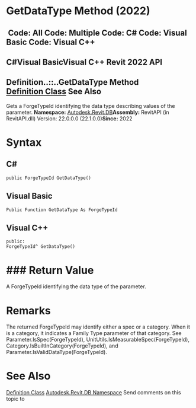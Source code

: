 # GetDataType Method (2022)

﻿
 Code: All Code: Multiple Code: C# Code: Visual Basic Code: Visual C++   
---  
C#Visual BasicVisual C++
Revit 2022 API  
---  
Definition..::..GetDataType Method   
[Definition Class](8fe04f37-04e1-9e93-ffdb-e3900908e42a.md "Definition Class") See Also  
---  
Gets a ForgeTypeId identifying the data type describing values of the parameter. 
**Namespace:** [Autodesk.Revit.DB](87546ba7-461b-c646-cbb1-2cb8f5bff8b2.md "Autodesk.Revit.DB Namespace")**Assembly:** RevitAPI (in RevitAPI.dll) Version: 22.0.0.0 (22.1.0.0)**Since:** 2022
# Syntax
C#  
---  
```text
public ForgeTypeId GetDataType()
```
  
Visual Basic  
---  
```text
Public Function GetDataType As ForgeTypeId
```
  
Visual C++  
---  
```text
public:
ForgeTypeId^ GetDataType()
```
  
# ### Return Value
A ForgeTypeId identifying the data type of the parameter. 
# Remarks
The returned ForgeTypeId may identify either a spec or a category. When it is a category, it indicates a Family Type parameter of that category. See Parameter.IsSpec(ForgeTypeId), UnitUtils.IsMeasurableSpec(ForgeTypeId), Category.IsBuiltInCategory(ForgeTypeId), and Parameter.IsValidDataType(ForgeTypeId). 
# See Also
[Definition Class](8fe04f37-04e1-9e93-ffdb-e3900908e42a.md "Definition Class")
[Autodesk.Revit.DB Namespace](87546ba7-461b-c646-cbb1-2cb8f5bff8b2.md "Autodesk.Revit.DB Namespace")
Send comments on this topic to 